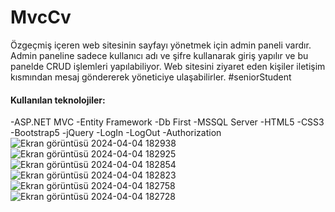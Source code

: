 # MvcCv
Özgeçmiş içeren web sitesinin sayfayı yönetmek için admin paneli vardır. Admin paneline sadece kullanıcı adı ve şifre kullanarak giriş yapılır ve bu panelde CRUD işlemleri yapılabiliyor. Web sitesini ziyaret eden kişiler iletişim kısmından mesaj göndererek yöneticiye ulaşabilirler.
#seniorStudent
<h4>Kullanılan teknolojiler:</h4>

-ASP.NET MVC
-Entity Framework 
-Db First
-MSSQL Server
-HTML5
-CSS3
-Bootstrap5
-jQuery
-LogIn
-LogOut
-Authorization
![Ekran görüntüsü 2024-04-04 182938](https://github.com/savasduzgun/MvcCv/assets/104729849/c911ce91-642a-49f9-948b-43ac0a94af91)
![Ekran görüntüsü 2024-04-04 182925](https://github.com/savasduzgun/MvcCv/assets/104729849/1d25e84d-9079-4138-8965-aedcf21f0b74)
![Ekran görüntüsü 2024-04-04 182854](https://github.com/savasduzgun/MvcCv/assets/104729849/f4e86237-c43b-409b-8a7b-2f3350c92131)
![Ekran görüntüsü 2024-04-04 182823](https://github.com/savasduzgun/MvcCv/assets/104729849/cd79949c-beb4-43a4-a379-7206061bee26)
![Ekran görüntüsü 2024-04-04 182758](https://github.com/savasduzgun/MvcCv/assets/104729849/f5c36a3e-7042-4f13-97f7-458c7760a11a)
![Ekran görüntüsü 2024-04-04 182728](https://github.com/savasduzgun/MvcCv/assets/104729849/ccf71ddb-792f-4a10-846d-3833f9b4cfda)
